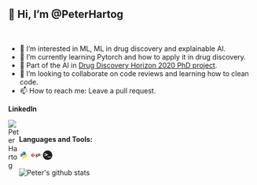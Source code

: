 ## 👋 Hi, I’m @PeterHartog <!--optional link to online portfolio like https://medium.com/@saketprag322/customize-your-github-landing-page-cad846575bea -->

<br/>

- 👀 I’m interested in ML, ML in drug discovery and explainable AI.
- 🌱 I’m currently learning Pytorch and how to apply it in drug discovery.
- 👯 Part of the AI in [Drug Discovery Horizon 2020 PhD project](https://ai-dd.eu/).
- 💞️ I’m looking to collaborate on code reviews and learning how to clean code.
- 📫 How to reach me: Leave a pull request.


**LinkedIn**

<a href="https://www.linkedin.com/in/peter-hartog-2002a117b/">
<img align="left" alt="Peter Hartog" width="22px" src="https://cdn.jsdelivr.net/npm/simple-icons@v3/icons/linkedin.svg" />
</a>
<br />

**Languages and Tools:**


<code><img height="20" src="https://raw.githubusercontent.com/github/explore/80688e429a7d4ef2fca1e82350fe8e3517d3494d/topics/python/python.png"></code>
<code><img height="20" src="https://raw.githubusercontent.com/github/explore/80688e429a7d4ef2fca1e82350fe8e3517d3494d/topics/git/git.png"></code>
<code><img height="20" src="https://raw.githubusercontent.com/github/explore/80688e429a7d4ef2fca1e82350fe8e3517d3494d/topics/terminal/terminal.png"></code>

![Peter's github stats](https://github-readme-stats.vercel.app/api?username=PeterHartog&show_icons=true&hide_border=true)


<!---
PeterHartog/PeterHartog is a ✨ special ✨ repository because its `README.md` (this file) appears on your GitHub profile.
You can click the Preview link to take a look at your changes.
--->
